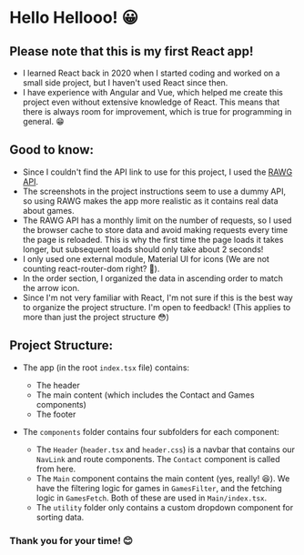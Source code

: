 # Hello Hellooo! 😀

## Please note that this is my first React app!

- I learned React back in 2020 when I started coding and worked on a small side project, but I haven't used React since then.
- I have experience with Angular and Vue, which helped me create this project even without extensive knowledge of React. This means that there is always room for improvement, which is true for programming in general. 😁

## Good to know:

- Since I couldn't find the API link to use for this project, I used the [RAWG API](https://rawg.io/apidocs).
- The screenshots in the project instructions seem to use a dummy API, so using RAWG makes the app more realistic as it contains real data about games.
- The RAWG API has a monthly limit on the number of requests, so I used the browser cache to store data and avoid making requests every time the page is reloaded. This is why the first time the page loads it takes longer, but subsequent loads should only take about 2 seconds!
- I only used one external module, Material UI for icons (We are not counting react-router-dom right? 🤣).
- In the order section, I organized the data in ascending order to match the arrow icon.
- Since I'm not very familiar with React, I'm not sure if this is the best way to organize the project structure. I'm open to feedback! (This applies to more than just the project structure 😳)

## Project Structure:

- The app (in the root `index.tsx` file) contains:

  - The header
  - The main content (which includes the Contact and Games components)
  - The footer

- The `components` folder contains four subfolders for each component:
  - The `Header` (`header.tsx` and `header.css`) is a navbar that contains our `NavLink` and route components. The `Contact` component is called from here.
  - The `Main` component contains the main content (yes, really! 😆). We have the filtering logic for games in `GamesFilter`, and the fetching logic in `GamesFetch`. Both of these are used in `Main/index.tsx`.
  - The `utility` folder only contains a custom dropdown component for sorting data.

### Thank you for your time! 😊
